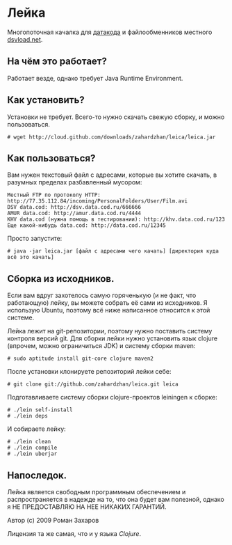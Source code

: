# Лейка

Многопоточная качалка для [датакода](http://data.cod.ru/) и
файлообменников местного [dsvload.net](http://dsvload.net/).

## На чём это работает?

Работает везде, однако требует Java Runtime Environment.

## Как установить?

Установки не требует. Всего-то нужно скачать свежую сборку, и можно пользоваться.

    # wget http://cloud.github.com/downloads/zahardzhan/leica/leica.jar

## Как пользоваться?

Вам нужен текстовый файл с адресами, которые вы хотите скачать, в разумных 
пределах разбавленный мусором:

    Местный FTP по протоколу HTTP: http://77.35.112.84/incoming/PersonalFolders/User/Film.avi
    DSV data.cod: http://dsv.data.cod.ru/666666
    AMUR data.cod: http://amur.data.cod.ru/4444
    KHV data.cod (нужна помощь в тестировании): http://khv.data.cod.ru/123
    Еще какой-нибудь data.cod: http://data.cod.ru/12345

Просто запустите:

    # java -jar leica.jar [файл с адресами чего качать] [директория куда всё это качать]

## Сборка из исходников.

Если вам вдруг захотелось самую горяченькую (и не факт, что работающую) лейку,
вы можете собрать её сами из исходников. Я использую Ubuntu, поэтому всё ниже написанное
относится к этой системе.

Лейка лежит на git-репозитории, поэтому нужно поставить систему контроля версий git.
Для сборки лейки нужно установить язык clojure (впрочем, можно ограничиться JDK) и
систему сборки maven:

    # sudo aptitude install git-core clojure maven2

После установки клонируете репозиторий лейки себе:

    # git clone git://github.com/zahardzhan/leica.git leica

Подготавливаете систему сборки clojure-проектов leiningen к сборке:

    # ./lein self-install
    # ./lein deps

И собираете лейку:

    # ./lein clean
    # ./lein compile
    # ./lein uberjar

## Напоследок.

Лейка является свободным программным обеспечением и распространяется
в надежде на то, что она будет вам полезной, однако я НЕ ПРЕДОСТАВЛЯЮ 
НА НЕЕ НИКАКИХ ГАРАНТИЙ.

Автор (c) 2009 Роман Захаров

Лицензия та же самая, что и у языка *Clojure*.



